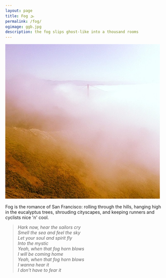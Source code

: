 ```yaml
---
layout: page
title: Fog 🌫
permalink: /fog/
ogimage: ggb.jpg
description: the fog slips ghost-like into a thousand rooms
---
```

<img src="/assets/og/ggb.jpg">

Fog is the romance of San Francisco: rolling through the hills, hanging high in the eucalyptus trees, shrouding cityscapes, and keeping runners and cyclists nice 'n' cool.

> *Hark now, hear the sailors cry*\
> *Smell the sea and feel the sky*\
> *Let your soul and spirit fly*\
> *Into the mystic*\
> *Yeah, when that fog horn blows*\
> *I will be coming home*\
> *Yeah, when that fog horn blows*\
> *I wanna hear it*\
> *I don't have to fear it*